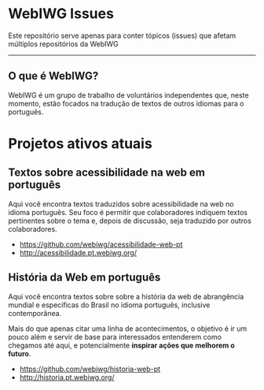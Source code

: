 # WebIWG Issues
Este repositório serve apenas para conter tópicos (issues) que afetam 
múltiplos repositórios da WebIWG

---
<!--
  IMPORTANTE: a partir daqui, este arquivo é igual em webiwg-issues e
              webiwg.github.io. Ao fazer edições neste arquivo, edite
              AMBOS os locais!
-->

## O que é WebIWG?

WebIWG é um grupo de trabalho de voluntários independentes que, neste 
momento, estão focados na tradução de textos de outros idiomas para o
português.

# Projetos ativos atuais

## Textos sobre acessibilidade na web em português
Aqui você encontra textos traduzidos sobre acessibilidade na web no idioma português. Seu foco é permitir que colaboradores indiquem textos pertinentes sobre o tema e, depois de discussão, seja traduzido por outros colaboradores.

- https://github.com/webiwg/acessibilidade-web-pt
- http://acessibilidade.pt.webiwg.org/

## História da Web em português
Aqui você encontra textos sobre sobre a história da web de abrangência
mundial e específicas do Brasil no idioma português, inclusive contemporânea.

Mais do que apenas citar uma linha de acontecimentos, o objetivo é ir um pouco
além e servir de base para interessados entenderem como chegamos até aqui, e
potencialmente **inspirar ações que melhorem o futuro**.

- https://github.com/webiwg/historia-web-pt
- http://historia.pt.webiwg.org/
